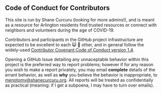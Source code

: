 ## Code of Conduct for Contributors

This site is run by Shane Curcuru (looking for more admins!), and is meant as a resource for Arlington residents find trusted resources or connect with neighbors and volunteers during the age of COVID-19.

Contributors and participants in the GitHub project infrastructure are expected to be excellent to each :smiley_cat: :dog: other, and in general follow the widely-used [Contributor Covenant Code of Conduct version 1.4](https://contributor-covenant.org/version/1/4/).

Opening a GitHub Issue detailing any unnaceptable behavior within this project is the preferred way to report problems; however if for any reason you wish to make a report privately, you may email **complete** details of the errant behavior, as well as **why** you believe the behavior is inappropriate, to menotomy@shanecurcuru.org.  All reports will be treated as confidentially as practical (meaning: if I get a subpoena, I may have to turn over emails).
